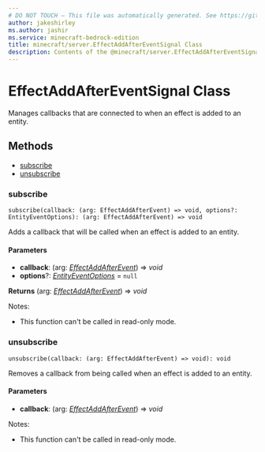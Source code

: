 ```yaml
---
# DO NOT TOUCH — This file was automatically generated. See https://github.com/mojang/minecraftapidocsgenerator to modify descriptions, examples, etc.
author: jakeshirley
ms.author: jashir
ms.service: minecraft-bedrock-edition
title: minecraft/server.EffectAddAfterEventSignal Class
description: Contents of the @minecraft/server.EffectAddAfterEventSignal class.
---
```

# EffectAddAfterEventSignal Class

Manages callbacks that are connected to when an effect is added to an entity.

## Methods
- [subscribe](#subscribe)
- [unsubscribe](#unsubscribe)

### **subscribe**
`
subscribe(callback: (arg: EffectAddAfterEvent) => void, options?: EntityEventOptions): (arg: EffectAddAfterEvent) => void
`

Adds a callback that will be called when an effect is added to an entity.

#### **Parameters**
- **callback**: (arg: [*EffectAddAfterEvent*](EffectAddAfterEvent.md)) => *void*
- **options**?: [*EntityEventOptions*](EntityEventOptions.md) = `null`

**Returns** (arg: [*EffectAddAfterEvent*](EffectAddAfterEvent.md)) => *void*
  
Notes:
- This function can't be called in read-only mode.

### **unsubscribe**
`
unsubscribe(callback: (arg: EffectAddAfterEvent) => void): void
`

Removes a callback from being called when an effect is added to an entity.

#### **Parameters**
- **callback**: (arg: [*EffectAddAfterEvent*](EffectAddAfterEvent.md)) => *void*
  
Notes:
- This function can't be called in read-only mode.

